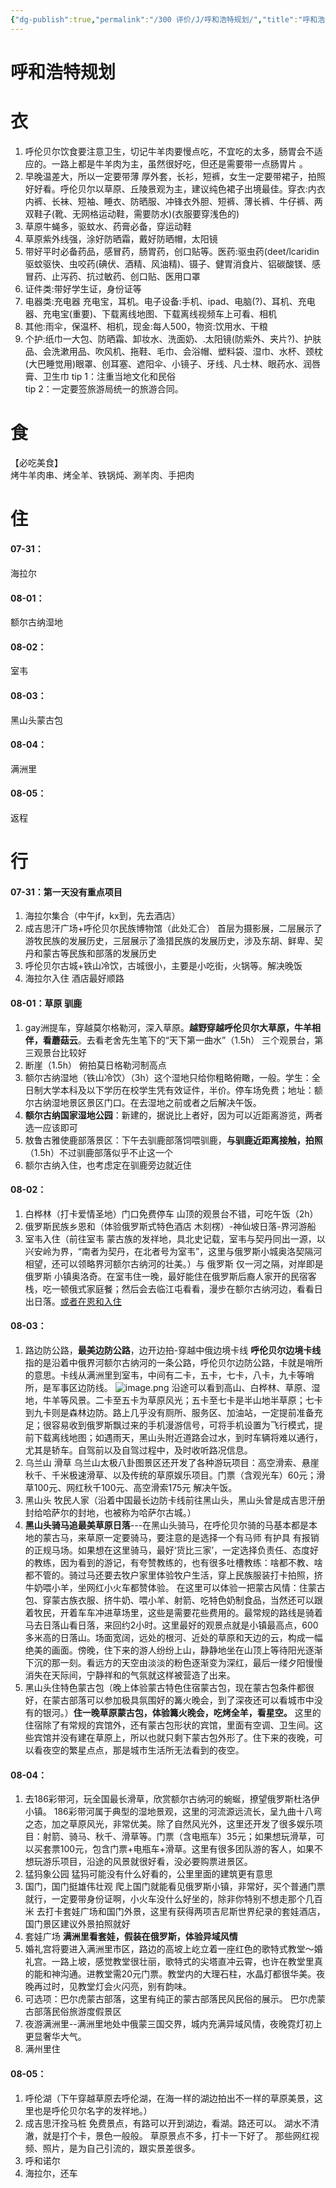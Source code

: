 ```yaml
---
{"dg-publish":true,"permalink":"/300 评价/J/呼和浩特规划/","title":"呼和浩特规划","created":"2024-07-21T16:10:35.590+08:00","updated":"2024-07-22T15:59:38.672+08:00"}
---
```


# 呼和浩特规划
# 衣
1. 呼伦贝尔饮食要注意卫生，切记牛羊肉要慢点吃，不宜吃的太多，肠胃会不适应的。一路上都是牛羊肉为主，虽然很好吃，但还是需要带一点肠胃片  。
2. 早晚温差大，所以一定要带薄 厚外套，长衫，短裤，女生一定要带裙子，拍照好好看。呼伦贝尔以草原、丘陵景观为主，建议纯色裙子出境最佳。穿衣:内衣内裤、长袜、短袖、睡衣、防晒服、冲锋衣外胆、短裤、薄长裤、牛仔裤、两双鞋子(靴、无网格运动鞋，需要防水)(衣服要穿浅色的)
3. 草原牛蝇多，驱蚊水、药膏必备，穿运动鞋
4. 草原紫外线强，涂好防晒霜，戴好防晒帽，太阳镜
5. 带好平时必备药品，感冒药，肠胃药，创口贴等。医药:驱虫药(deet/lcaridin驱蚊驱快、虫咬药(碘伏、酒精、风油精)、镊子、健胃消食片、铝碳酸镁、感冒药、止泻药、抗过敏药、创口贴、医用口罩
6. 证件类:带好学生证，身份证等
7. 电器类:充电器 充电宝，耳机。电子设备:手机、ipad、电脑(?)、耳机、充电器、充电宝(重要)、下载离线地图、下载离线视频车上可看、相机
8. 其他:雨伞，保温杯、相机，现金:每人500，物资:饮用水、干粮
9. 个护:纸巾一大包、防晒霜、卸妆水、洗面奶、.太阳镜(防紫外、夹片?)、护肤品、会洗漱用品、吹风机、拖鞋、毛巾、会浴帽、塑料袋、湿巾、水杯、颈枕(大巴睡觉用)眼罩、创耳塞、遮阳伞、小镜子、牙线、凡士林、眼药水、润唇膏、卫生巾
tip 1：注重当地文化和民俗  
tip 2：一定要签旅游局统一的旅游合同。
# 食
【必吃美食】  
烤牛羊肉串、烤全羊、铁锅炖、涮羊肉、手把肉
# 住
#### 07-31：
海拉尔
#### 08-01：
额尔古纳湿地
#### 08-02：
室韦
#### 08-03：
黑山头蒙古包
#### 08-04：
满洲里
#### 08-05：
返程
# 行
#### 07-31：第一天没有重点项目
1. 海拉尔集合（中午jf，kx到，先去酒店）
2. 成吉思汗广场+呼伦贝尔民族博物馆（此处汇合）
	首层为摄影展，二层展示了游牧民族的发展历史，三层展示了渔猎民族的发展历史，涉及东胡、鲜卑、契丹和蒙古等民族和部落的发展历史
3. 呼伦贝尔古城+铁山冷饮，古城很小，主要是小吃街，火锅等。解决晚饭
4. 海拉尔入住 酒店最好顺路
#### 08-01：草原  驯鹿
1. gay洲提车，穿越莫尔格勒河，深入草原。**越野穿越呼伦贝尔大草原，牛羊相伴，看蘑菇云**。去看老舍先生笔下的“天下第一曲水”（1.5h）
	三个观景台，第三观景台比较好
2. 断崖（1.5h） 俯拍莫日格勒河制高点
3. 额尔古纳湿地（铁山冷饮）（3h）这个湿地只给你粗略俯瞰，一般。学生：全日制大学本科及以下学历在校学生凭有效证件，半价。停车场免费；地址：额尔古纳湿地景区景区门口。在去湿地之前或者之后解决午饭。
4. **额尔古纳国家湿地公园**：新建的，据说比上者好，因为可以近距离游览，两者选一应该即可
5. 敖鲁古雅使鹿部落景区：下午去驯鹿部落饲喂驯鹿，**与驯鹿近距离接触，拍照**（1.5h）不过驯鹿部落似乎不止这一个
6. 额尔古纳入住，也考虑定在驯鹿旁边就近住
#### 08-02：
1. 白桦林（打卡爱情圣地）门口免费停车 山顶的观景台不错，可吃午饭（2h）
2. 俄罗斯民族乡恩和（体验俄罗斯式特色酒店 木刻楞）-神仙坡日落-界河游船
3. 室韦入住（前往室韦 蒙古族的发祥地，具北史记载，室韦与契丹同出一源，以兴安岭为界，“南者为契丹，在北者号为室韦”，这里与俄罗斯小城奥洛契隔河相望，还可以领略界河额尔古纳河的壮美。）与 俄罗斯 仅一河之隔，对岸即是 俄罗斯 小镇奥洛奇。在室韦住一晚，最好能住在俄罗斯后裔人家开的民宿客栈，吃一顿俄式家庭餐；然后会去临江屯看看，漫步在额尔古纳河边，看看日出日落。<u>或者在恩和入住</u>
#### 08-03：
1. 路边防公路，**最美边防公路**，边开边拍-穿越中俄边境卡线
	**呼伦贝尔边境卡线**指的是沿着中俄界河额尔古纳河的一条公路，呼伦贝尔边防公路，卡就是哨所的意思。卡线从满洲里到室韦，中间有二卡，五卡，七卡，八卡，九卡等哨所，是军事区边防线。
	![image.png](https://cdn.jsdelivr.net/gh/Dolan-Lance/Image-Jiang/202407221515112.jpg)
	沿途可以看到高山、白桦林、草原、湿地，牛羊等风景。二卡至五卡为草原风光；五卡至七卡是半山地半草原；七卡到九卡则是森林边防。路上几乎没有厕所、服务区、加油站，一定提前准备充足；很容易收到俄罗斯飘过来的手机漫游信号，可将手机设置为飞行模式，提前下载离线地图；如遇雨天，黑山头附近道路会过水，到时车辆将难以通行，尤其是轿车。自驾前以及自驾过程中，及时收听路况信息。
2. 乌兰山 滑草 乌兰山太极八卦图景区还开发了各种游玩项目：高空滑索、悬崖秋千、千米极速滑草、以及传统的草原娱乐项目。门票（含观光车）60元；滑草100元、网红秋千100元、高空滑索175元 解决午饭。
3. 黑山头 牧民人家（沿着中国最长边防卡线前往黑山头，黑山头曾是成吉思汗册封给哈萨尔的封地，也被称为哈萨尔古城。）
4. **黑山头骑马追最美草原日落**---在黑山头骑马，在呼伦贝尔骑的马基本都是本地的蒙古马，来草原一定要骑马，要注意的是选择一个有马师 有护具 有报销的正规马场。如果想在这里骑马，最好‘货比三家’，一定选择负责任、态度好的教练，因为看到的游记，有夸赞教练的，也有很多吐槽教练：啥都不教、啥都不管的。骑过马还要去牧户家里体验牧户生活，穿上民族服装打卡拍照，挤牛奶喂小羊，坐网红小火车都赞体验。 在这里可以体验一把蒙古风情：住蒙古包、穿蒙古族衣服、挤牛奶、喂小羊、射箭、吃特色奶制食品，当然还可以跟着牧民，开着车车冲进草场里，这些是需要花些费用的。最常规的路线是骑着马去日落山看日落，来回约2小时。这里最好的观景点就是小镇最高点，600多米高的日落山。场面宽阔，远处的根河、近处的草原和天边的云，构成一幅绝美的画面。傍晚，住下来的游人纷纷上山，静静地坐在山顶上等待阳光逐渐下沉的那一刻。看远方的天空由淡淡的粉色逐渐变为深红，最后一缕夕阳慢慢消失在天际间，宁静祥和的气氛就这样被营造了出来。
5. 黑山头住特色蒙古包（晚上体验蒙古特色住宿蒙古包，现在蒙古包条件都很好，在蒙古部落可以参加极具氛围好的篝火晚会，到了深夜还可以看城市中没有的银河。）**住一晚草原蒙古包，体验篝火晚会，吃烤全羊，看星空。** 这里的住宿除了有常规的宾馆外，还有蒙古包形状的宾馆，里面有空调、卫生间。这些宾馆并没有建在草原上，所以也就只剩下蒙古包外形了。住下来的夜晚，可以看夜空的繁星点点，那是城市生活所无法看到的夜空。
#### 08-04：
1. 去186彩带河，玩全国最长滑草，欣赏额尔古纳河的蜿蜒，撩望俄罗斯杜洛伊小镇。  186彩带河属于典型的湿地景观，这里的河流源远流长，呈九曲十八弯之态，加之草原风光，非常优美。除了自然风光外，这里还开发了很多娱乐项目：射箭、骑马、秋千、滑草等。门票（含电瓶车）35元；如果想玩滑草，可以买套票100元，包含门票+电瓶车+滑草。这里有很多团队游的客人，如果不想玩游乐项目，沿途的风景就很好看，没必要购票进景区。
2. 猛犸象公园 猛犸可能没有什么好看的，公里里面的建筑更有意思
3. 国门，国门挺雄伟壮观 爬上国门就能看见俄罗斯小镇，非常好，买个普通门票就行，一定要带身份证啊，小火车没什么好坐的，除非你特别不想走那个几百米 去打卡套娃广场和国门外景，这里有获得两项吉尼斯世界纪录的套娃酒店，国门景区建议外景拍照就好
4. 套娃广场 **满洲里看套娃，假装在俄罗斯，体验异域风情**
5. 婚礼宫将要进入满洲里市区，路边的高坡上屹立着一座红色的歌特式教堂～婚礼宫。一路上坡，感觉教堂很壮丽，歌特式的尖塔直冲云霄，也许在教堂里真的能和神沟通。进教堂需20元门票。教堂内的大理石柱，水晶灯都很华美。夜晚再过时，见教堂灯会火闪亮，别有韵味。
6. 可选项：巴尔虎蒙古部落，这里有纯正的蒙古部落民风民俗的展示。 巴尔虎蒙古部落民俗旅游度假景区
7. 夜游满洲里--满洲里地处中俄蒙三国交界，城内充满异域风情，夜晚霓灯初上更显奢华大气。  
8. 满州里住
#### 08-05：
1. 呼伦湖（下午穿越草原去呼伦湖，在海一样的湖边拍出不一样的草原美景，这里也是呼伦贝尔名字的发祥地。）
2. 成吉思汗拴马桩 免费景点，有路可以开到湖边，看湖。路还可以。 湖水不清澈，就是打个卡，景色一般般。 草原景点不多，打卡一下好了。 那些网红视频、照片，是为自己引流的，跟实景差很多。
3. 呼和诺尔
4. 海拉尔，还车
